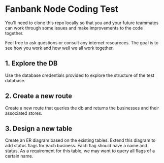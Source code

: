 # Fanbank Node Coding Test

You'll need to clone this repo locally so that you and your future teammates can work through some issues and make improvements to the code together.

Feel free to ask questions or consult any internet resoureces. The goal is to see how you work and how well we all work together.

## 1. Explore the DB

Use the database credentials provided to explore the structure of the test database.

## 2. Create a new route

Create a new route that queries the db and returns the businesses and their associated stores.

## 3. Design a new table

Create an ER diagram based on the existing tables. Extend this diagram to add status flags for each business. Each flag should have a name and status. As a requirement for this table, we may want to query all flags of a certain name.
